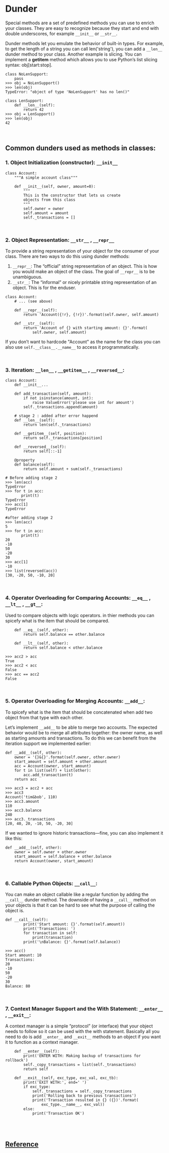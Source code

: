 # Dunder

Special methods are a set of predefined methods you can use to enrich your classes. They are easy to recognize because they start and end with double underscores, for example `__init__` or `__str__`.

Dunder methods let you emulate the behavior of built-in types. For example, to get the length of a string you can call len('string'), you can add a `__len__` dunder method to your class. Another example is slicing. You can implement a __getitem__ method which allows you to use Python’s list slicing syntax: obj[start:stop].

```Python:
class NoLenSupport:
    pass
>>> obj = NoLenSupport()
>>> len(obj)
TypeError: "object of type 'NoLenSupport' has no len()"

class LenSupport:
    def __len__(self):
        return 42
>>> obj = LenSupport()
>>> len(obj)
42
```

<br>

## Common dunders used as methods in classes:

### 1. Object Initialization (constructor): `__init__`

```Python:
class Account:
    """A simple account class"""

    def __init__(self, owner, amount=0):
        """
        This is the constructor that lets us create
        objects from this class
        """
        self.owner = owner
        self.amount = amount
        self._transactions = []
```

<br>

### 2. Object Representation: `__str__` , `__repr__`

To provide a string representation of your object for the consumer of your class. There are two ways to do this using dunder methods:

1. `__repr__`: The “official” string representation of an object. This is how you would make an object of the class. The goal of `__repr__` is to be unambiguous.
2. `__str__`: The “informal” or nicely printable string representation of an object. This is for the enduser.

```Python:
class Account:
    # ... (see above)

    def __repr__(self):
        return 'Account({!r}, {!r})'.format(self.owner, self.amount)

    def __str__(self):
        return 'Account of {} with starting amount: {}'.format(
            self.owner, self.amount)
```

If you don’t want to hardcode "Account" as the name for the class you can also use `self.__class__.__name__` to access it programmatically.

<br>

### 3. Iteration: `__len__` , `__getitem__` , `__reversed__`:

```Python:
class Account:
    def __init__...

    def add_transaction(self, amount):
        if not isinstance(amount, int):
            raise ValueError('please use int for amount')
        self._transactions.append(amount)
    
    # stage 2 : added after error happend
    def __len__(self):
        return len(self._transactions)

    def __getitem__(self, position):
        return self._transactions[position]

    def __reversed__(self):
        return self[::-1]

    @property
    def balance(self):
        return self.amount + sum(self._transactions)
```

```Python:
# Before adding stage 2
>>> len(acc)
TypeError
>>> for t in acc:
       print(t)
TypeError
>>> acc[1]
TypeError

#after adding stage 2
>>> len(acc)
5
>>> for t in acc:
       print(t)
20
-10
50
-20
30
>>> acc[1]
-10
>>> list(reversed(acc))
[30, -20, 50, -10, 20]
```

<br>

### 4. Operator Overloading for Comparing Accounts: `__eq__` , `__lt__` , `__gt__`:

Used to compare objects with logic operators. in thier methods you can spicefy what is the item that should be compared.

```Python:
    def __eq__(self, other):
        return self.balance == other.balance

    def __lt__(self, other):
        return self.balance < other.balance

>>> acc2 > acc
True
>>> acc2 < acc
False
>>> acc == acc2
False
```

<br>

### 5. Operator Overloading for Merging Accounts: `__add__`:

To spicefy what is the item that should be concatenated when add two object from that type with each other.

Let’s implement `__add__` to be able to merge two accounts. The expected behavior would be to merge all attributes together: the owner name, as well as starting amounts and transactions. To do this we can benefit from the iteration support we implemented earlier:

```Python:
def __add__(self, other):
    owner = '{}&{}'.format(self.owner, other.owner)
    start_amount = self.amount + other.amount
    acc = Account(owner, start_amount)
    for t in list(self) + list(other):
        acc.add_transaction(t)
    return acc

>>> acc3 = acc2 + acc
>>> acc3
Account('tim&bob', 110)
>>> acc3.amount
110
>>> acc3.balance
240
>>> acc3._transactions
[20, 40, 20, -10, 50, -20, 30]
```

If we wanted to ignore historic transactions—fine, you can also implement it like this:

```Python:
def __add__(self, other):
    owner = self.owner + other.owner
    start_amount = self.balance + other.balance
    return Account(owner, start_amount)
```

<br>

### 6. Callable Python Objects: `__call__`:

You can make an object callable like a regular function by adding the `__call__` dunder method. The downside of having a `__call__` method on your objects is that it can be hard to see what the purpose of calling the object is.

```Python:
def __call__(self):
        print('Start amount: {}'.format(self.amount))
        print('Transactions: ')
        for transaction in self:
            print(transaction)
        print('\nBalance: {}'.format(self.balance))

>>> acc()
Start amount: 10
Transactions:
20
-10
50
-20
30
Balance: 80
```

<br>

### 7. Context Manager Support and the With Statement: `__enter__` , `__exit__`:

A context manager is a simple “protocol” (or interface) that your object needs to follow so it can be used with the with statement. Basically all you need to do is add `__enter__` and `__exit__` methods to an object if you want it to function as a context manager.

```Python:
    def __enter__(self):
        print('ENTER WITH: Making backup of transactions for rollback')
        self._copy_transactions = list(self._transactions)
        return self

    def __exit__(self, exc_type, exc_val, exc_tb):
        print('EXIT WITH:', end=' ')
        if exc_type:
            self._transactions = self._copy_transactions
            print('Rolling back to previous transactions')
            print('Transaction resulted in {} ({})'.format(
                exc_type.__name__, exc_val))
        else:
            print('Transaction OK')
```
<br>

<br>

## [Reference](https://dbader.org/blog/python-dunder-methods)